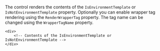 The control renders the contents of the `IsEnvironmentTemplate` or `IsNotEnvironmentTemplate` property. Optionally you can enable wrapper tag rendering using
the `RenderWrapperTag` property. The tag name can be changed using the `WrapperTagName` property. 

```DOTHTML
<div>
    <!-- Contents of the IsEnvironmentTemplate or IsNotEnvironmentTemplate -->
</div>
```